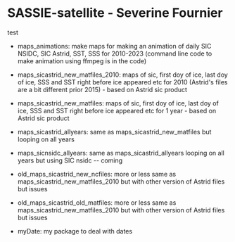 # SASSIE-satellite -  Severine Fournier
test
- maps_animations: make maps for making an animation of daily SIC NSIDC, SIC Astrid, SST, SSS for 2010-2023 (command line code to make animation using ffmpeg is in the code)

- maps_sicastrid_new_matfiles_2010: maps of sic, first doy of ice, last doy of ice, SSS and SST right before ice appeared etc for 2010 (Astrid's files are a bit different prior 2015) - based on Astrid sic product
- maps_sicastrid_new_matfiles: maps of sic, first doy of ice, last doy of ice, SSS and SST right before ice appeared etc for 1 year - based on Astrid sic product
- maps_sicastrid_allyears: same as maps_sicastrid_new_matfiles but looping on all years

- maps_sicnsidc_allyears: same as maps_sicastrid_allyears looping on all years but using SIC nsidc -- coming
  
- old_maps_sicastrid_new_ncfiles: more or less same as maps_sicastrid_new_matfiles_2010 but with other version of Astrid files but issues
- old_maps_sicastrid_old_matfiles: more or less same as maps_sicastrid_new_matfiles_2010 but with other version of Astrid files but issues

- myDate: my package to deal with dates